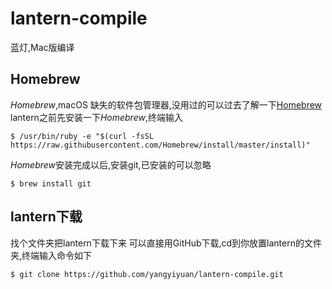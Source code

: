 # lantern-compile
蓝灯,Mac版编译

## Homebrew
*Homebrew*,macOS 缺失的软件包管理器,没用过的可以过去了解一下[Homebrew](https://brew.sh/index_zh-cn.html)
lantern之前先安装一下*Homebrew*,终端输入
~~~
$ /usr/bin/ruby -e "$(curl -fsSL https://raw.githubusercontent.com/Homebrew/install/master/install)"
~~~
*Homebrew*安装完成以后,安装git,已安装的可以忽略
~~~
$ brew install git
~~~

## lantern下载
找个文件夹把lantern下载下来
可以直接用GitHub下载,cd到你放置lantern的文件夹,终端输入命令如下
~~~
$ git clone https://github.com/yangyiyuan/lantern-compile.git
~~~
